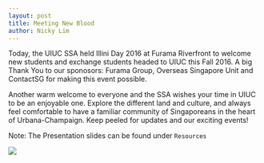 ```yaml
---
layout: post
title: Meeting New Blood
author: Nicky Lim
---
```


Today, the UIUC SSA held Illini Day 2016 at Furama Riverfront to welcome new students and exchange students headed to UIUC this Fall 2016. A big Thank You to our sponosors: Furama Group, Overseas Singapore Unit and ContactSG for making this event possible.

Another warm welcome to everyone and the SSA wishes your time in UIUC to be an enjoyable one. Explore the different land and culture, and always feel comfortable to have a familiar community of Singaporeans in the heart of Urbana-Champaign. Keep peeled for updates and our exciting events!

Note: The Presentation slides can be found under `Resources`

<div style="margin-bottom: 50px;">
    <img src="{{ site.url }}/assets/illini-day-2016.jpg" class="img-responsive center-block">
</div>